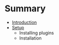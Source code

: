 # Summary

* [Introduction](README.md)
* [Setup](setup/installation.md)
   * Installing plugins
   * Installation

